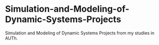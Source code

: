 # Simulation-and-Modeling-of-Dynamic-Systems-Projects
Simulation and Modeling of Dynamic Systems Projects from my studies in AUTh.
